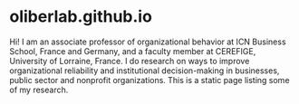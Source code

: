 # oliberlab.github.io

Hi! 
I am an associate professor of organizational behavior at ICN Business School, France and Germany, and a faculty member at CEREFIGE, University of Lorraine, France. I do research on ways to improve organizational reliability and institutional decision-making in businesses, public sector and nonprofit organizations. This is a static page listing some of my research. 
